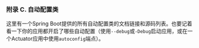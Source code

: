 ### 附录 C. 自动配置类

这里有一个Spring Boot提供的所有自动配置类的文档链接和源码列表。也要记着看一下你的应用都开启了哪些自动配置（使用`--debug`或`-Debug`启动应用，或在一个Actuator应用中使用`autoconfig`端点）。









